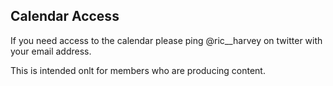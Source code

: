 ## Calendar Access

If you need access to the calendar please ping @ric__harvey on twitter with your email address.

This is intended onlt for members who are producing content.
